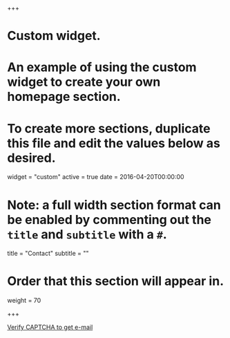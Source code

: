+++
# Custom widget.
# An example of using the custom widget to create your own homepage section.
# To create more sections, duplicate this file and edit the values below as desired.
widget = "custom"
active = true
date = 2016-04-20T00:00:00

# Note: a full width section format can be enabled by commenting out the `title` and `subtitle` with a `#`.
title = "Contact"
subtitle = ""

# Order that this section will appear in.
weight = 70

+++

<div class="container">
					<div id="review_recaptcha"></div>
					<a id="email" href="#contact">Verify CAPTCHA to get e-mail</a>
</div>

<script src="https://ajax.googleapis.com/ajax/libs/jquery/1.12.4/jquery.min.js"></script>
<!-- <script
		src="//maxcdn.bootstrapcdn.com/bootstrap/3.3.0/js/bootstrap.min.js"></script> -->
<script src="{% static 'webcontext/js/bootstrap.min.js' %}"></script>
<script src="{% static 'webcontext/js/form_comment.js' %}"></script>
<script src="https://www.google.com/recaptcha/api.js?onload=onloadCallback&render=explicit"></script>
<script type="text/javascript">
		var onloadCallback = function() {
		    if ($('#review_recaptcha').length) {
				grecaptcha.render('review_recaptcha', {
					'sitekey' : '6Ld7gskZAAAAANskcz6wv_V7o0aOLttP0U-r1drh',
					'theme' : 'light',
					callback : showEmail
				});
			}
		};
		function showEmail() {
			// ideally you would do server side verification of the captcha and then the server would return the e-mail
			name = 'evermatos93';
			domain = '@gmail.com';
			document.getElementById("email").innerHTML = name + '.' + surname + domain;
			$("#email").attr("href", 'mailto:' + name + domain);
			$('#review_recaptcha').hide();
		}
</script>
